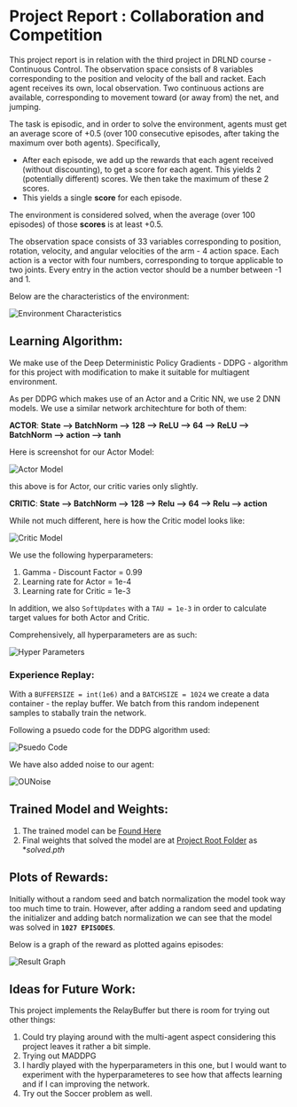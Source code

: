 [//]: # (Image References)

[image1]: ./ReportImages/ActorModel.png "Actor Model"
[image2]: ./ReportImages/ResultGraph.png "ResultGraph"
[image3]: ./ReportImages/CriticModel.png "Critic Model"
[image4]: ./ReportImages/HyperParameters.png "Hyper Parameters"
[image5]: ./ReportImages/EnvCharac.png "Environment Characteristics"
[image6]: ./ReportImages/PsuedoCode.png "Psuedo Code"
[image7]: ./ReportImages/OUNoise.png "OUNoise"

# Project Report : Collaboration and Competition
This project report is in relation with the third project in DRLND course - Continuous Control. The observation space consists of 8 variables corresponding to the position and velocity of the ball and racket. Each agent receives its own, local observation.  Two continuous actions are available, corresponding to movement toward (or away from) the net, and jumping. 

The task is episodic, and in order to solve the environment, agents must get an average score of +0.5 (over 100 consecutive episodes, after taking the maximum over both agents). Specifically,

- After each episode, we add up the rewards that each agent received (without discounting), to get a score for each agent. This yields 2 (potentially different) scores. We then take the maximum of these 2 scores.
- This yields a single **score** for each episode.

The environment is considered solved, when the average (over 100 episodes) of those **scores** is at least +0.5.

The observation space consists of 33 variables corresponding to position, rotation, velocity, and angular velocities of the arm - 4 action space. Each action is a vector with four numbers, corresponding to torque applicable to two joints. Every entry in the action vector should be a number between -1 and 1.

Below are the characteristics of the environment:

![Environment Characteristics][image5]

## Learning Algorithm:
We make use of the Deep Deterministic Policy Gradients - DDPG - algorithm for this project with modification to make it suitable for multiagent environment.

As per DDPG which makes use of an Actor and a Critic NN, we use 2 DNN models. We use a similar network architechture for both of them:

**ACTOR**:
**State --> BatchNorm --> 128 --> ReLU --> 64 --> ReLU --> BatchNorm --> action --> tanh**

Here is screenshot for our Actor Model:

![Actor Model][image1]

this above is for Actor, our critic varies only slightly.

**CRITIC**:
**State --> BatchNorm --> 128 --> Relu --> 64 --> Relu --> action**

While not much different, here is how the Critic model looks like:

![Critic Model][image3]

We use the following hyperparameters:
1. Gamma - Discount Factor = 0.99
2. Learning rate for Actor = 1e-4
3. Learning rate for Critic = 1e-3

In addition, we also `SoftUpdates` with a `TAU = 1e-3` in order to calculate target values for both Actor and Critic.

Comprehensively, all hyperparameters are as such:

![Hyper Parameters][image4]

### Experience Replay:
With a `BUFFERSIZE = int(1e6)` and a `BATCHSIZE = 1024` we create a data container - the replay buffer. We batch from this random indepenent samples to stabally train the network.

Following a psuedo code for the DDPG algorithm used:

![Psuedo Code][image6]

We have also added noise to our agent:

![OUNoise][image7]

## Trained Model and Weights:
1. The trained model can be [Found Here](https://github.com/metawala/DRLND_Collab_and_Compete/tree/master/weights)
2. Final weights that solved the model are at [Project Root Folder](https://github.com/metawala/DRLND_Collab_and_Compete) as *_solved.pth_

## Plots of Rewards:
Initially without a random seed and batch normalization the model took way too much time to train. However, after adding a random seed and updating the initializer and adding batch normalization we can see that the model was solved in **`1027 EPISODES`**.

Below is a graph of the reward as plotted agains episodes:

![Result Graph][image2]

## Ideas for Future Work:
This project implements the RelayBuffer but there is room for trying out other things:
1. Could try playing around with the multi-agent aspect considering this project leaves it rather a bit simple.
2. Trying out MADDPG
3. I hardly played with the hyperparameters in this one, but I would want to experiment with the hyperparameteres to see how that affects learning and if I can improving the network.
4. Try out the Soccer problem as well.